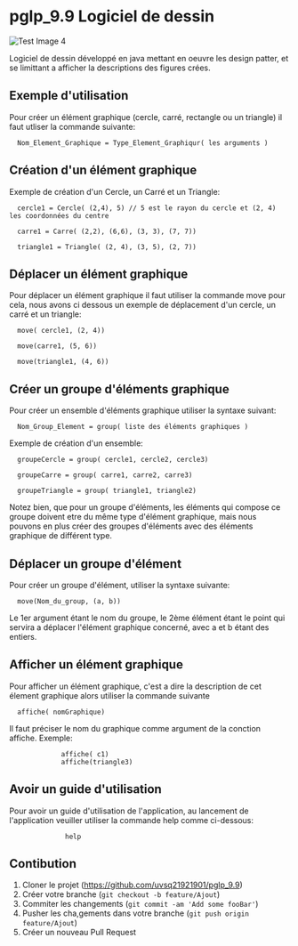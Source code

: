 # pglp_9.9 Logiciel de dessin

![Test Image 4](https://media.istockphoto.com/vectors/scribble-hatching-along-the-square-triangle-and-circle-diagonal-hand-vector-id1130526186)

Logiciel de dessin développé en java mettant en oeuvre les design patter, et se limittant a afficher la descriptions des figures crées.

## Exemple d'utilisation

Pour créer un élément graphique (cercle, carré, rectangle ou un triangle) il faut utliser la commande suivante:

      Nom_Element_Graphique = Type_Element_Graphiqur( les arguments )
      
## Création d'un élément graphique
      
 Exemple de création d'un Cercle, un Carré et un Triangle:
 
 
      cercle1 = Cercle( (2,4), 5) // 5 est le rayon du cercle et (2, 4) les coordonnées du centre
      
      carre1 = Carre( (2,2), (6,6), (3, 3), (7, 7))
      
      triangle1 = Triangle( (2, 4), (3, 5), (2, 7))
      
## Déplacer un élément graphique
      
Pour déplacer un élément graphique il faut utiliser la commande move pour cela, nous avons ci dessous un exemple de déplacement d'un cercle, un carré et un triangle:

      move( cercle1, (2, 4))
      
      move(carre1, (5, 6))
      
      move(triangle1, (4, 6))
     
## Créer un groupe d'éléments graphique

Pour créer un ensemble d'éléments graphique utiliser la syntaxe suivant:

      Nom_Group_Element = group( liste des éléments graphiques )
      
Exemple de création d'un ensemble:

      groupeCercle = group( cercle1, cercle2, cercle3)
      
      groupeCarre = group( carre1, carre2, carre3)
      
      groupeTriangle = group( triangle1, triangle2)
      
 Notez bien, que pour un groupe d'éléments, les éléments qui compose ce groupe doivent etre du même type d'élément graphique,
 mais nous pouvons en plus créer des groupes d'éléments avec des éléments graphique de différent type.
      
 ## Déplacer un groupe d'élément
 
 Pour créer un groupe d'élément, utiliser la syntaxe suivante:
 
      move(Nom_du_group, (a, b))
      
 Le 1er argument étant le nom du groupe, le 2ème élément étant le point qui servira a déplacer l'élément graphique concerné,
 avec a et b étant des entiers.
 
 ## Afficher un élément graphique
 
 Pour afficher un élément graphique, c'est a dire la description de cet élement graphique alors utiliser la commande suivante
 
      affiche( nomGraphique)
      
Il faut préciser le nom du graphique comme argument de la conction affiche. 
Exemple:

                 affiche( c1)
                 affiche(triangle3)
                 
 ## Avoir un guide d'utilisation
 
 Pour avoir un guide d'utilisation de l'application, au lancement de l'application veuiller utiliser la commande help comme ci-dessous:
 
                  help

## Contibution

1. Cloner le projet (https://github.com/uvsq21921901/pglp_9.9)
2. Créer votre branche (`git checkout -b feature/Ajout`)
3. Commiter les changements (`git commit -am 'Add some fooBar'`)
4. Pusher les cha,gements dans votre branche (`git push origin feature/Ajout`)
5. Créer un nouveau Pull Request

<!-- Markdown link & img dfn's -->
[wiki]: https://github.com/uvsq21921901
